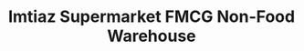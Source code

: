 ---
title: "Imtiaz Supermarket FMCG Non-Food Warehouse"
url: /karachi/imtiaz-supermarket-fmcg-non-food-warehouse/
shop: supermarket
---